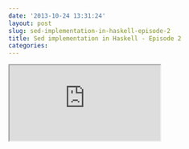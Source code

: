 ```yaml
---
date: '2013-10-24 13:31:24'
layout: post
slug: sed-implementation-in-haskell-episode-2
title: Sed implementation in Haskell - Episode 2
categories:
---
```


<iframe class="youtube" src="http://www.youtube.com/embed/bMNDBym96mo"></iframe>
